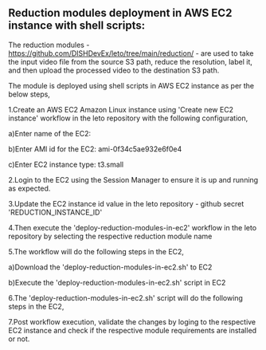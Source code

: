 Reduction modules deployment in AWS EC2 instance with shell scripts:
--------------------------------------------------------------------
The reduction modules - https://github.com/DISHDevEx/leto/tree/main/reduction/ - are used to take the input video file from the source S3 path, reduce the resolution,
label it, and then upload the processed video to the destination S3 path.

The module is deployed using shell scripts in AWS EC2 instance as per the below steps,

1.Create an AWS EC2 Amazon Linux instance using 'Create new EC2 instance' workflow in the leto repository with the following configuration,

a)Enter name of the EC2: <Enter desired name for EC2 instance>

b)Enter AMI id for the EC2: ami-0f34c5ae932e6f0e4

c)Enter EC2 instance type: t3.small

2.Login to the EC2 using the Session Manager to ensure it is up and running as expected.

3.Update the EC2 instance id value in the leto repository - github secret 'REDUCTION_INSTANCE_ID'

4.Then execute the 'deploy-reduction-modules-in-ec2' workflow in the leto repository by selecting the respective reduction module name

5.The workflow will do the following steps in the EC2,

a)Download the 'deploy-reduction-modules-in-ec2.sh' to EC2

b)Execute the 'deploy-reduction-modules-in-ec2.sh' script in EC2

6.The 'deploy-reduction-modules-in-ec2.sh' script will do the following steps in the EC2,

7.Post workflow execution, validate the changes by loging to the respective EC2 instance and check if the respective module requirements are installed or not.